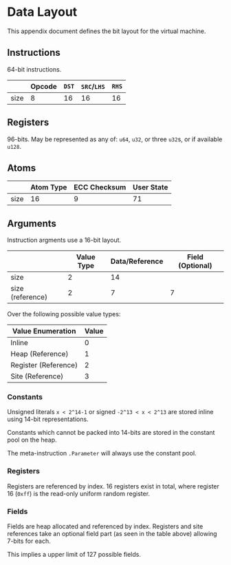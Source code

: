 # Data Layout

This appendix document defines the bit layout for the virtual machine.

## Instructions

64-bit instructions.

||Opcode|`DST`|`SRC`/`LHS`|`RHS`|
|---|---|---|---|---|
|size|8|16|16|16|


## Registers

96-bits. May be represented as any of: `u64`, `u32`, or three `u32`s, or if available `u128`.

## Atoms

||Atom Type|ECC Checksum|User State|
|---|---|---|---|
|size|16|9|71|

## Arguments

Instruction argments use a 16-bit layout.

||Value Type|Data/Reference|Field (Optional)|
|---|---|---|---|
|size|2|14||
|size (reference)|2|7|7|

Over the following possible value types:

|Value Enumeration|Value|
|---|---|
|Inline|0|
|Heap (Reference)|1|
|Register (Reference)|2|
|Site (Reference)|3|

### Constants

Unsigned literals `x < 2^14-1` or signed `-2^13 < x < 2^13` are stored inline using 14-bit representations.

Constants which cannot be packed into 14-bits are stored in the constant pool on the heap.

The meta-instruction `.Parameter` will always use the constant pool.

### Registers

Registers are referenced by index. 16 registers exist in total, where register 16 (`0xff`) is the read-only uniform random register.

### Fields

Fields are heap allocated and referenced by index. Registers and site references take an optional field part (as seen in the table above) allowing 7-bits for each.

This implies a upper limit of 127 possible fields.